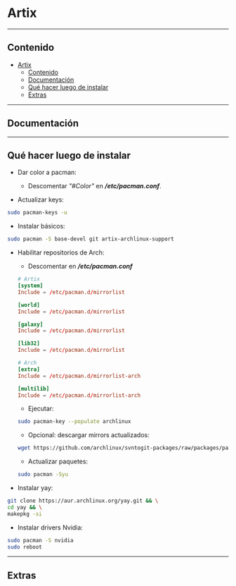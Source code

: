 # Artix
-------

## Contenido
- [Artix](#artix)
  - [Contenido](#contenido)
  - [Documentación](#documentación)
  - [Qué hacer luego de instalar](#qué-hacer-luego-de-instalar)
  - [Extras](#extras)

----------------
## Documentación

------------------------------------
## Qué hacer luego de instalar

- Dar color a pacman:
  - Descomentar *"#Color"* en ***/etc/pacman.conf***.

- Actualizar keys:
```sh
sudo pacman-keys -u
```

- Instalar básicos:
```sh
sudo pacman -S base-devel git artix-archlinux-support
```

- Habilitar repositorios de Arch:
  
  - Descomentar en ***/etc/pacman.conf***
  ```conf
  # Artix
  [system]
  Include = /etc/pacman.d/mirrorlist

  [world]
  Include = /etc/pacman.d/mirrorlist

  [galaxy]
  Include = /etc/pacman.d/mirrorlist

  [lib32]
  Include = /etc/pacman.d/mirrorlist

  # Arch
  [extra]
  Include = /etc/pacman.d/mirrorlist-arch

  [multilib]
  Include = /etc/pacman.d/mirrorlist-arch
  ```

  - Ejecutar:
  ```sh
  sudo pacman-key --populate archlinux
  ```

  - Opcional: descargar mirrors actualizados:
  ```sh
  wget https://github.com/archlinux/svntogit-packages/raw/packages/pacman-mirrorlist/trunk/mirrorlist -O /etc/pacman.d/mirrorlist-arch
  ```

  - Actualizar paquetes:
  ```sh
  sudo pacman -Syu
  ```

- Instalar yay:
```sh
git clone https://aur.archlinux.org/yay.git && \
cd yay && \
makepkg -si
```

- Instalar drivers Nvidia:
```sh
sudo pacman -S nvidia
sudo reboot
```

---------
## Extras